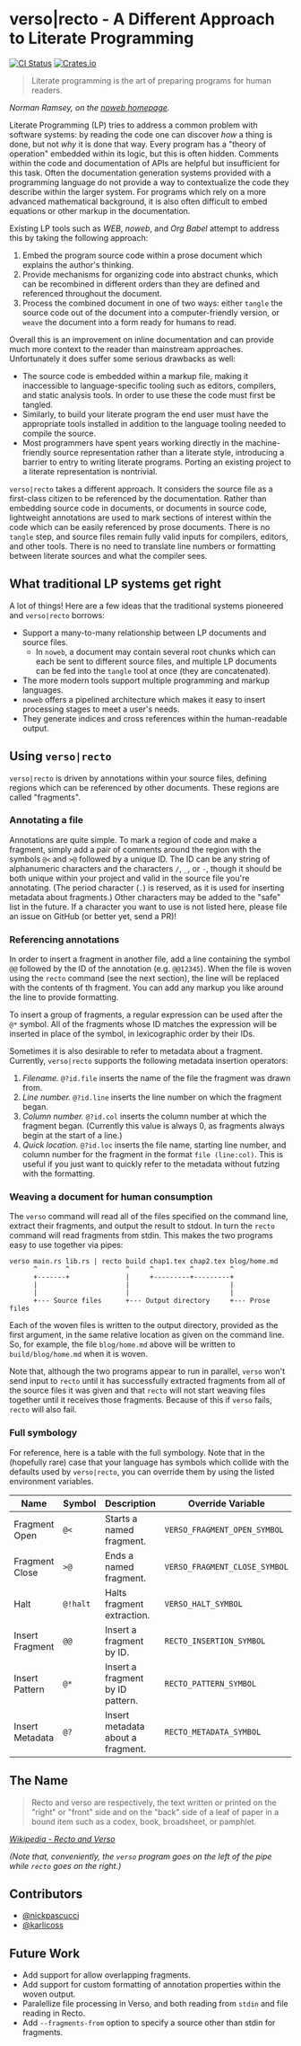 # verso|recto - A Different Approach to Literate Programming

[![CI Status](https://github.com/nickpascucci/verso/workflows/Rust/badge.svg)](https://github.com/nickpascucci/verso/actions)
[![Crates.io](https://img.shields.io/crates/v/verso)](https://crates.io/crates/verso)

> Literate programming is the art of preparing programs for human readers.

_Norman Ramsey, on the [noweb homepage](https://www.cs.tufts.edu/~nr/noweb/)._

Literate Programming (LP) tries to address a common problem with software systems: by reading the
code one can discover _how_ a thing is done, but not _why_ it is done that way. Every program has a
"theory of operation" embedded within its logic, but this is often hidden. Comments within the code
and documentation of APIs are helpful but insufficient for this task. Often the documentation
generation systems provided with a programming language do not provide a way to contextualize the
code they describe within the larger system. For programs which rely on a more advanced mathematical
background, it is also often difficult to embed equations or other markup in the documentation.

Existing LP tools such as _WEB_, _noweb_, and _Org Babel_ attempt to address this by taking the
following approach:

1. Embed the program source code within a prose document which explains the author's thinking.
2. Provide mechanisms for organizing code into abstract chunks, which can be recombined in
   different orders than they are defined and referenced throughout the document.
3. Process the combined document in one of two ways: either `tangle` the source code out of the
   document into a computer-friendly version, or `weave` the document into a form ready for humans
   to read.

Overall this is an improvement on inline documentation and can provide much more context to the
reader than mainstream approaches. Unfortunately it does suffer some serious drawbacks as well:

- The source code is embedded within a markup file, making it inaccessible to language-specific
  tooling such as editors, compilers, and static analysis tools. In order to use these the code must
  first be tangled.
- Similarly, to build your literate program the end user must have the appropriate tools installed
  in addition to the language tooling needed to compile the source.
- Most programmers have spent years working directly in the machine-friendly source representation
  rather than a literate style, introducing a barrier to entry to writing literate programs. Porting
  an existing project to a literate representation is nontrivial.

`verso|recto` takes a different approach. It considers the source file as a first-class citizen to
be referenced by the documentation. Rather than embedding source code in documents, or documents in
source code, lightweight annotations are used to mark sections of interest within the code which can
be easily referenced by prose documents. There is no `tangle` step, and source files remain fully
valid inputs for compilers, editors, and other tools. There is no need to translate line numbers or
formatting between literate sources and what the compiler sees.

## What traditional LP systems get right

A lot of things! Here are a few ideas that the traditional systems pioneered and `verso|recto`
borrows:

- Support a many-to-many relationship between LP documents and source files.
  - In `noweb`, a document may contain several root chunks which can each be sent to different
    source files, and multiple LP documents can be fed into the `tangle` tool at once (they are
    concatenated).
- The more modern tools support multiple programming and markup languages.
- `noweb` offers a pipelined architecture which makes it easy to insert processing stages to meet a
  user's needs.
- They generate indices and cross references within the human-readable output.

## Using `verso|recto`

`verso|recto` is driven by annotations within your source files, defining regions which can be
referenced by other documents. These regions are called "fragments".

### Annotating a file

Annotations are quite simple. To mark a region of code and make a fragment, simply add a pair of
comments around the region with the symbols `@<` and `>@` followed by a unique ID. The ID can be any
string of alphanumeric characters and the characters `/`, `_`, or `-`, though it should be both
unique within your project and valid in the source file you're annotating. (The period character
(`.`) is reserved, as it is used for inserting metadata about fragments.) Other characters may be
added to the "safe" list in the future. If a character you want to use is not listed here, please
file an issue on GitHub (or better yet, send a PR)!

### Referencing annotations

In order to insert a fragment in another file, add a line containing the symbol `@@` followed by the
ID of the annotation (e.g. `@@12345`). When the file is woven using the `recto` command (see the
next section), the line will be replaced with the contents of th fragment. You can add any markup
you like around the line to provide formatting.

To insert a group of fragments, a regular expression can be used after the `@*` symbol. All of the
fragments whose ID matches the expression will be inserted in place of the symbol, in lexicographic
order by their IDs.

Sometimes it is also desirable to refer to metadata about a fragment. Currently, `verso|recto`
supports the following metadata insertion operators:

1. _Filename._ `@?id.file` inserts the name of the file the fragment was drawn from.
2. _Line number._ `@?id.line` inserts the line number on which the fragment began.
3. _Column number._ `@?id.col` inserts the column number at which the fragment began. (Currently
   this value is always 0, as fragments always begin at the start of a line.)
4. _Quick location._ `@?id.loc` inserts the file name, starting line number, and column number for
   the fragment in the format `file (line:col)`. This is useful if you just want to quickly refer to
   the metadata without futzing with the formatting.

### Weaving a document for human consumption

The `verso` command will read all of the files specified on the command line, extract their
fragments, and output the result to stdout. In turn the `recto` command will read fragments from
stdin. This makes the two programs easy to use together via pipes:

```
verso main.rs lib.rs | recto build chap1.tex chap2.tex blog/home.md
      ^       ^              ^     ^         ^         ^
      +-------+              |     +---------+---------+
      |                      |                         |
      |                      |                         |
      +--- Source files      +--- Output directory     +--- Prose files
```

Each of the woven files is written to the output directory, provided as the first argument, in the
same relative location as given on the command line. So, for example, the file `blog/home.md` above
will be written to `build/blog/home.md` when it is woven.

Note that, although the two programs appear to run in parallel, `verso` won't send input to `recto`
until it has successfully extracted fragments from all of the source files it was given and that
`recto` will not start weaving files together until it receives those fragments. Because of this if
`verso` fails, `recto` will also fail.

### Full symbology

For reference, here is a table with the full symbology. Note that in the (hopefully rare) case that
your language has symbols which collide with the defaults used by `verso|recto`, you can override
them by using the listed environment variables.

| Name            | Symbol   | Description                       | Override Variable             |
| --------------- | -------- | --------------------------------- | ----------------------------- |
| Fragment Open   | `@<`     | Starts a named fragment.          | `VERSO_FRAGMENT_OPEN_SYMBOL`  |
| Fragment Close  | `>@`     | Ends a named fragment.            | `VERSO_FRAGMENT_CLOSE_SYMBOL` |
| Halt            | `@!halt` | Halts fragment extraction.        | `VERSO_HALT_SYMBOL`           |
| Insert Fragment | `@@`     | Insert a fragment by ID.          | `RECTO_INSERTION_SYMBOL`      |
| Insert Pattern  | `@*`     | Insert a fragment by ID pattern.  | `RECTO_PATTERN_SYMBOL`        |
| Insert Metadata | `@?`     | Insert metadata about a fragment. | `RECTO_METADATA_SYMBOL`       |

## The Name

> Recto and verso are respectively, the text written or printed on the "right" or "front" side and
> on the "back" side of a leaf of paper in a bound item such as a codex, book, broadsheet, or
> pamphlet.

_[Wikipedia - Recto and Verso](https://en.wikipedia.org/wiki/Recto_and_verso)_

_(Note that, conveniently, the `verso` program goes on the left of the pipe while `recto` goes on
the right.)_

## Contributors

- [@nickpascucci](https://github.com/nickpascucci/)
- [@karlicoss](https://github.com/karlicoss/)

## Future Work

- Add support for allow overlapping fragments.
- Add support for custom formatting of annotation properties within the woven output.
- Paralellize file processing in Verso, and both reading from `stdin` and file reading in Recto.
- Add `--fragments-from` option to specify a source other than stdin for fragments.
